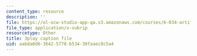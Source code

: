 ```yaml
---
content_type: resource
description: ''
file: https://ol-ocw-studio-app-qa.s3.amazonaws.com/courses/6-034-artificial-intelligence-fall-2010/aabda0d636425778b53430faaec8c5a4_SXBG3RGr_Rc.vtt
file_type: application/x-subrip
resourcetype: Other
title: 3play caption file
uid: aabda0d6-3642-5778-b534-30faaec8c5a4
---
```

